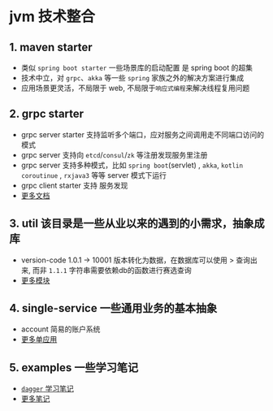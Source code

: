 # jvm 技术整合
## 1. maven starter 
+ 类似 `spring boot starter` 一些场景库的启动配置 是 spring boot 的超集
+ 技术中立，对 `grpc`、`akka` 等一些 `spring` 家族之外的解决方案进行集成
+ 应用场景更灵活，不局限于 web, 不局限于`响应式编程`来解决线程复用问题

## 2. grpc starter
+ grpc server starter 支持监听多个端口，应对服务之间调用走不同端口访问的模式
+ grpc server 支持向 `etcd`/`consul`/`zk` 等注册发现服务里注册 
+ grpc server 支持多种模式，比如 `spring boot`(servlet) , `akka`, `kotlin coroutinue` , `rxjava3` 等等 server 模式下运行
+ grpc client starter 支持 服务发现
+ [更多文档](./grpc-starter)

## 3. util 该目录是一些从业以来的遇到的小需求，抽象成库
+ version-code 1.0.1 -> 10001 版本转化为数据，在数据库可以使用 > 查询出来, 而非 `1.1.1` 字符串需要依赖db的函数进行赛选查询
+ [更多模块](./util)

## 4. single-service 一些通用业务的基本抽象
+ account 简易的账户系统
+ [更多单应用](./single-service)

## 5. examples 一些学习笔记
+ [`dagger` 学习笔记](./examples/dagger-project-server-with-server/src/main/java/io/github/jojoti/examples/dagger)
+ [更多笔记](./examples)